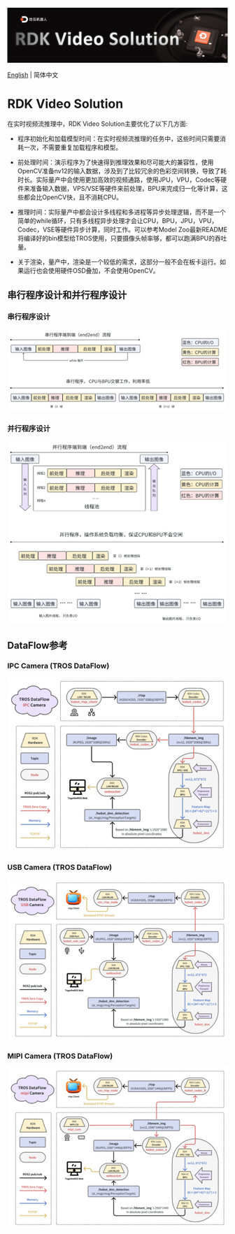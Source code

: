 ![](imgs/RDK_Video_Solution.jpg)

[English](./README.md) | 简体中文

# RDK Video Solution

在实时视频流推理中，RDK Video Solution主要优化了以下几方面:

 - 程序初始化和加载模型时间：在实时视频流推理的任务中，这些时间只需要消耗一次，不需要重复加载程序和模型。

 - 前处理时间：演示程序为了快速得到推理效果和尽可能大的兼容性，使用OpenCV准备nv12的输入数据，涉及到了比较冗余的色彩空间转换，导致了耗时长。实际量产中会使用更加高效的视频通路，使用JPU，VPU，Codec等硬件来准备输入数据，VPS/VSE等硬件来前处理，BPU来完成归一化等计算，这些都会比OpenCV快，且不消耗CPU。

 - 推理时间：实际量产中都会设计多线程和多进程等异步处理逻辑，而不是一个简单的while循环，只有多线程异步处理才会让CPU，BPU，JPU，VPU，Codec，VSE等硬件异步计算，同时工作。可以参考Model Zoo最新README将编译好的bin模型给TROS使用，只要摄像头帧率够，都可以跑满BPU的吞吐量。

 - 关于渲染，量产中，渲染是一个较低的需求，这部分一般不会在板卡运行。如果运行也会使用硬件OSD叠加，不会使用OpenCV。

## 串行程序设计和并行程序设计
### 串行程序设计
![](imgs/Serial_Programming.png)

### 并行程序设计
![](imgs/Parallel_Programming.png)

## DataFlow参考

### IPC Camera (TROS DataFlow)
![](imgs/TROS_IPC_Camera.png)

### USB Camera (TROS DataFlow)
![](imgs/TROS_USB_Camera.png)

### MIPI Camera (TROS DataFlow)
![](imgs/TROS_MIPI_Camera.png)